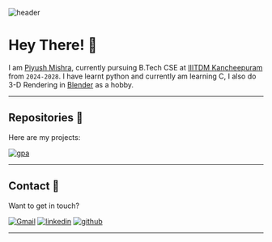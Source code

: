![header](https://github.com/user-attachments/assets/e5d641b2-c974-4b86-b25c-a8fba5a96809)

# Hey There! 👋

I am [Piyush Mishra](https://www.linkedin.com/in/piyush-mishra-056b6a326/), currently pursuing B.Tech CSE at [IIITDM Kancheepuram](https://iiitdm.ac.in) from `2024-2028`. I have learnt python and currently am learning C, I also do 3-D Rendering in [Blender](https://www.blender.org/) as a hobby.

---

## Repositories 📂

Here are my projects:

[![gpa](https://gitmystat.vercel.app/repo?username=pengeon1&repo=gpa-calculator)](https://github.com/pengeon1/gpa-calculator)

---

## Contact 📲

Want to get in touch?

<div align="left">
    <a href="mailto:piyushmishra0207@gmail.com"><img alt="Gmail" src="https://img.shields.io/badge/Email-Contact-D14836?style=for-the-badge&logo=gmail&logoColor=white"></a>
    <a href="https://www.linkedin.com/in/piyush-mishra-056b6a326/"><img alt="linkedin" src="https://img.shields.io/badge/LinkedIn-Connect-0077B5?style=for-the-badge"></a>
    <a href="https://github.com/pengeon1"><img alt="github" src="https://img.shields.io/badge/Github-Contact-000000?style=for-the-badge"></a>
</div>

---


